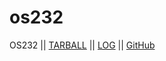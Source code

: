# os232
OS232 
|| [TARBALL]() || [LOG](TXT/mylog.txt) || [GitHub](https://github.com/hotchlck/os232.git)
